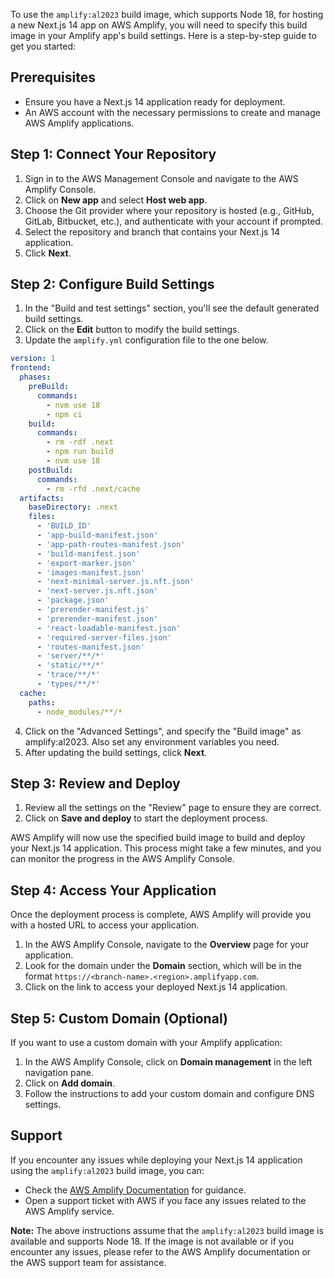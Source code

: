To use the `amplify:al2023` build image, which supports Node 18, for hosting a new Next.js 14 app on AWS Amplify, you will need to specify this build image in your Amplify app's build settings. Here is a step-by-step guide to get you started:

## Prerequisites

- Ensure you have a Next.js 14 application ready for deployment.
- An AWS account with the necessary permissions to create and manage AWS Amplify applications.

## Step 1: Connect Your Repository

1. Sign in to the AWS Management Console and navigate to the AWS Amplify Console.
2. Click on **New app** and select **Host web app**.
3. Choose the Git provider where your repository is hosted (e.g., GitHub, GitLab, Bitbucket, etc.), and authenticate with your account if prompted.
4. Select the repository and branch that contains your Next.js 14 application.
5. Click **Next**.

## Step 2: Configure Build Settings

1. In the "Build and test settings" section, you'll see the default generated build settings.
2. Click on the **Edit** button to modify the build settings.
3. Update the `amplify.yml` configuration file to the one below.

```yaml
version: 1
frontend:
  phases:
    preBuild:
      commands:
        - nvm use 18
        - npm ci
    build:
      commands:
        - rm -rdf .next
        - npm run build
        - nvm use 18
    postBuild:
      commands:
        - rm -rfd .next/cache
  artifacts:
    baseDirectory: .next
    files:
      - 'BUILD_ID'
      - 'app-build-manifest.json'
      - 'app-path-routes-manifest.json'
      - 'build-manifest.json'
      - 'export-marker.json'
      - 'images-manifest.json'
      - 'next-minimal-server.js.nft.json'
      - 'next-server.js.nft.json'
      - 'package.json'
      - 'prerender-manifest.js'
      - 'prerender-manifest.json'
      - 'react-loadable-manifest.json'
      - 'required-server-files.json'
      - 'routes-manifest.json'
      - 'server/**/*'
      - 'static/**/*'
      - 'trace/**/*'
      - 'types/**/*'
  cache:
    paths:
      - node_modules/**/*
```
4. Click on the "Advanced Settings", and specify the "Build image" as amplify:al2023. Also set any environment variables you need.
5. After updating the build settings, click **Next**.

## Step 3: Review and Deploy

1. Review all the settings on the "Review" page to ensure they are correct.
2. Click on **Save and deploy** to start the deployment process.

AWS Amplify will now use the specified build image to build and deploy your Next.js 14 application. This process might take a few minutes, and you can monitor the progress in the AWS Amplify Console.

## Step 4: Access Your Application

Once the deployment process is complete, AWS Amplify will provide you with a hosted URL to access your application.

1. In the AWS Amplify Console, navigate to the **Overview** page for your application.
2. Look for the domain under the **Domain** section, which will be in the format `https://<branch-name>.<region>.amplifyapp.com`.
3. Click on the link to access your deployed Next.js 14 application.

## Step 5: Custom Domain (Optional)

If you want to use a custom domain with your Amplify application:

1. In the AWS Amplify Console, click on **Domain management** in the left navigation pane.
2. Click on **Add domain**.
3. Follow the instructions to add your custom domain and configure DNS settings.

## Support

If you encounter any issues while deploying your Next.js 14 application using the `amplify:al2023` build image, you can:

- Check the [AWS Amplify Documentation](https://docs.aws.amazon.com/amplify/latest/userguide/welcome.html) for guidance.
- Open a support ticket with AWS if you face any issues related to the AWS Amplify service.

**Note:** The above instructions assume that the `amplify:al2023` build image is available and supports Node 18. If the image is not available or if you encounter any issues, please refer to the AWS Amplify documentation or the AWS support team for assistance.